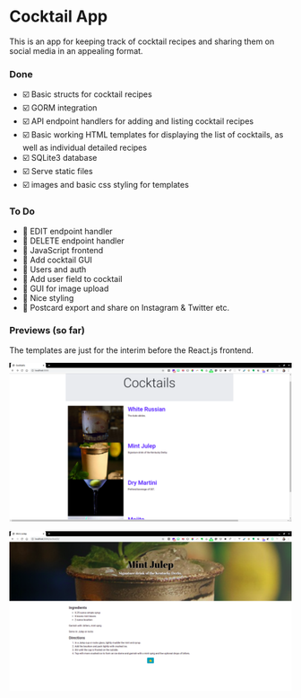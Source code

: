 # Cocktail App

This is an app for keeping track of cocktail recipes and sharing them on social media in an appealing format.

### Done

- ☑️ Basic structs for cocktail recipes
- ☑️ GORM integration
- ☑️ API endpoint handlers for adding and listing cocktail recipes
- ☑️ Basic working HTML templates for displaying the list of cocktails, as well as individual detailed recipes
- ☑️ SQLite3 database
- ☑️ Serve static files
- ☑️ images and basic css styling for templates

### To Do

- 🔲 EDIT endpoint handler
- 🔲 DELETE endpoint handler
- 🔲 JavaScript frontend
- 🔲 Add cocktail GUI
- 🔲 Users and auth
- 🔲 Add user field to cocktail
- 🔲 GUI for image upload
- 🔲 Nice styling
- 🔲 Postcard export and share on Instagram & Twitter etc.

### Previews (so far)

The templates are just for the interim before the React.js frontend.

![Image Page](static/pics/cocktailshomepage.png)

![Mint Julep Page](static/pics/mintjulep.png)
